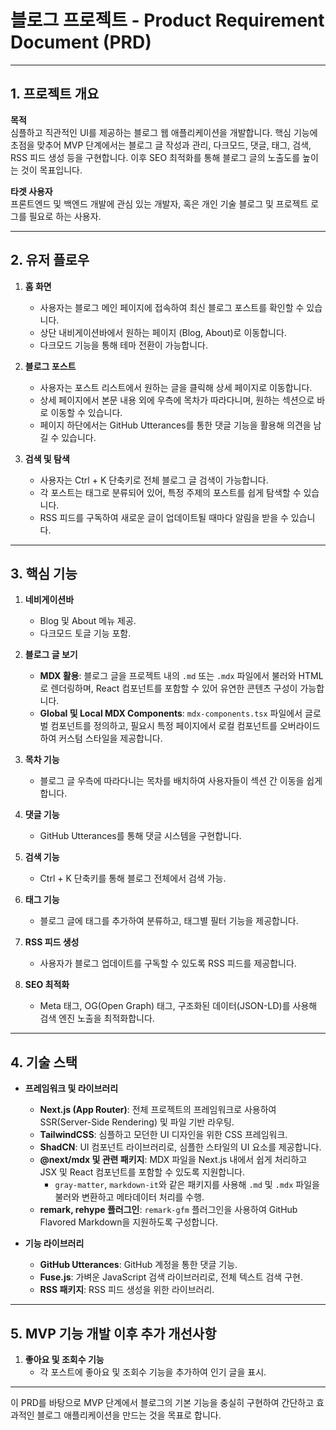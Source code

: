 # 블로그 프로젝트 - Product Requirement Document (PRD)

---

## 1. 프로젝트 개요

**목적**  
심플하고 직관적인 UI를 제공하는 블로그 웹 애플리케이션을 개발합니다. 핵심 기능에 초점을 맞추어 MVP 단계에서는 블로그 글 작성과 관리, 다크모드, 댓글, 태그, 검색, RSS 피드 생성 등을 구현합니다. 이후 SEO 최적화를 통해 블로그 글의 노출도를 높이는 것이 목표입니다.

**타겟 사용자**  
프론트엔드 및 백엔드 개발에 관심 있는 개발자, 혹은 개인 기술 블로그 및 프로젝트 로그를 필요로 하는 사용자.

---

## 2. 유저 플로우

1. **홈 화면**

   - 사용자는 블로그 메인 페이지에 접속하여 최신 블로그 포스트를 확인할 수 있습니다.
   - 상단 내비게이션바에서 원하는 페이지 (Blog, About)로 이동합니다.
   - 다크모드 기능을 통해 테마 전환이 가능합니다.

2. **블로그 포스트**

   - 사용자는 포스트 리스트에서 원하는 글을 클릭해 상세 페이지로 이동합니다.
   - 상세 페이지에서 본문 내용 외에 우측에 목차가 따라다니며, 원하는 섹션으로 바로 이동할 수 있습니다.
   - 페이지 하단에서는 GitHub Utterances를 통한 댓글 기능을 활용해 의견을 남길 수 있습니다.

3. **검색 및 탐색**
   - 사용자는 Ctrl + K 단축키로 전체 블로그 글 검색이 가능합니다.
   - 각 포스트는 태그로 분류되어 있어, 특정 주제의 포스트를 쉽게 탐색할 수 있습니다.
   - RSS 피드를 구독하여 새로운 글이 업데이트될 때마다 알림을 받을 수 있습니다.

---

## 3. 핵심 기능

1. **네비게이션바**

   - Blog 및 About 메뉴 제공.
   - 다크모드 토글 기능 포함.

2. **블로그 글 보기**

   - **MDX 활용**: 블로그 글을 프로젝트 내의 `.md` 또는 `.mdx` 파일에서 불러와 HTML로 렌더링하며, React 컴포넌트를 포함할 수 있어 유연한 콘텐츠 구성이 가능합니다.
   - **Global 및 Local MDX Components**: `mdx-components.tsx` 파일에서 글로벌 컴포넌트를 정의하고, 필요시 특정 페이지에서 로컬 컴포넌트를 오버라이드하여 커스텀 스타일을 제공합니다.

3. **목차 기능**

   - 블로그 글 우측에 따라다니는 목차를 배치하여 사용자들이 섹션 간 이동을 쉽게 합니다.

4. **댓글 기능**

   - GitHub Utterances를 통해 댓글 시스템을 구현합니다.

5. **검색 기능**

   - Ctrl + K 단축키를 통해 블로그 전체에서 검색 가능.

6. **태그 기능**

   - 블로그 글에 태그를 추가하여 분류하고, 태그별 필터 기능을 제공합니다.

7. **RSS 피드 생성**

   - 사용자가 블로그 업데이트를 구독할 수 있도록 RSS 피드를 제공합니다.

8. **SEO 최적화**
   - Meta 태그, OG(Open Graph) 태그, 구조화된 데이터(JSON-LD)를 사용해 검색 엔진 노출을 최적화합니다.

---

## 4. 기술 스택

- **프레임워크 및 라이브러리**

  - **Next.js (App Router)**: 전체 프로젝트의 프레임워크로 사용하여 SSR(Server-Side Rendering) 및 파일 기반 라우팅.
  - **TailwindCSS**: 심플하고 모던한 UI 디자인을 위한 CSS 프레임워크.
  - **ShadCN**: UI 컴포넌트 라이브러리로, 심플한 스타일의 UI 요소를 제공합니다.
  - **@next/mdx 및 관련 패키지**: MDX 파일을 Next.js 내에서 쉽게 처리하고 JSX 및 React 컴포넌트를 포함할 수 있도록 지원합니다.
    - `gray-matter`, `markdown-it`와 같은 패키지를 사용해 `.md` 및 `.mdx` 파일을 불러와 변환하고 메타데이터 처리를 수행.
  - **remark, rehype 플러그인**: `remark-gfm` 플러그인을 사용하여 GitHub Flavored Markdown을 지원하도록 구성합니다.

- **기능 라이브러리**
  - **GitHub Utterances**: GitHub 계정을 통한 댓글 기능.
  - **Fuse.js**: 가벼운 JavaScript 검색 라이브러리로, 전체 텍스트 검색 구현.
  - **RSS 패키지**: RSS 피드 생성을 위한 라이브러리.

---

## 5. MVP 기능 개발 이후 추가 개선사항

1. **좋아요 및 조회수 기능**
   - 각 포스트에 좋아요 및 조회수 기능을 추가하여 인기 글을 표시.

---

이 PRD를 바탕으로 MVP 단계에서 블로그의 기본 기능을 충실히 구현하여 간단하고 효과적인 블로그 애플리케이션을 만드는 것을 목표로 합니다.
